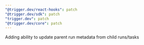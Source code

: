 ```yaml
---
"@trigger.dev/react-hooks": patch
"@trigger.dev/sdk": patch
"trigger.dev": patch
"@trigger.dev/core": patch
---
```


Adding ability to update parent run metadata from child runs/tasks
